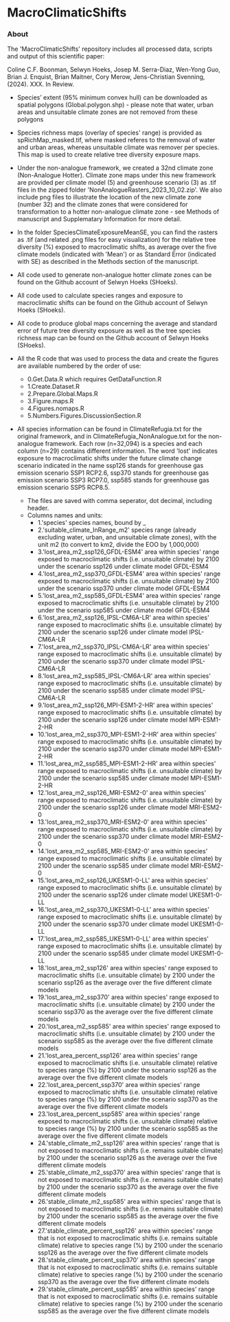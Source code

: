# MacroClimaticShifts

### About
The 'MacroClimaticShifts' repository includes all processed data, scripts and output of this scientific paper:

Coline C.F. Boonman, Selwyn Hoeks, Josep M. Serra-Diaz, Wen-Yong Guo, Brian J. Enquist, Brian Maitner, Cory Merow, Jens-Christian Svenning, (2024). XXX. In Review.

- Species’ extent (95% minimum convex hull) can be downloaded as spatial polygons (Global.polygon.shp) - please note that water, urban areas and unsuitable climate zones are not removed from these polygons
- Species richness maps (overlay of species' range) is provided as spRichMap_masked.tif, where masked referes to the removal of water and urban areas, whereas unsuitable climate was remover per species. This map is used to create relative tree diversity exposure maps.
- Under the non-analogue framework, we created a 32nd climate zone (Non-Analogue Hotter). Climate zone maps under this new framework are provided per climate model (5) and greenhouse scenario (3) as .tif files in the zipped folder 'NonAnalogueRasters_2023_10_02.zip'. We also include png files to illustrate the location of the new climate zone (number 32) and the climate zones that were considered for transformation to a hotter non-analogue climate zone - see Methods of manuscript and Supplematary Information for more detail.
- In the folder SpeciesClimateExposureMeanSE, you can find the rasters as .tif (and related .png files for easy visualization) for the relative tree diversity (%) exposed to macroclimatic shifts, as average over the five climate models (indicated with 'Mean') or as Standard Error (indicated with SE) as described in the Methods section of the manuscript.

- All code used to generate non-analogue hotter climate zones can be found on the Github account of Selwyn Hoeks (SHoeks).
- All code used to calculate species ranges and exposure to macroclimatic shifts can be found on the Github account of Selwyn Hoeks (SHoeks).
- All code to produce global maps concerning the average and standard error of future tree diversity exposure as well as the tree species richness map can be found on the Github account of Selwyn Hoeks (SHoeks).
- All the R code that was used to process the data and create the figures are available numbered by the order of use:
  - 0.Get.Data.R which requires GetDataFunction.R
  - 1.Create.Dataset.R
  - 2.Prepare.Global.Maps.R
  - 3.Figure.maps.R
  - 4.Figures.nomaps.R
  - 5.Numbers.Figures.DiscussionSection.R
  
- All species information can be found in ClimateRefugia.txt for the original framework, and in ClimateRefugia_NonAnalogue.txt for the non-analogue framework. Each row (n=32,094) is a species and each column (n=29) contains different information. The word 'lost' indicates exposure to macroclimatic shifts under the future climate change scenario indicated in the name ssp126 stands for greenhouse gas emission scenario SSP1 RCP2.6, ssp370 stands for greenhouse gas emission scenario SSP3 RCP7.0, ssp585 stands for greenhouse gas emission scenario SSP5 RCP8.5.
  - The files are saved with comma seperator, dot decimal, including header.
  - Columns names and units:
    - 1.'species' species names, bound by _
    - 2.'suitable_climate_InRange_m2' species range (already excluding water, urban, and unsuitable climate zones), with the unit m2 (to convert to km2, divide the EOO by 1,000,000)
    - 3.'lost_area_m2_ssp126_GFDL-ESM4' area within species' range exposed to macroclimatic shifts (i.e. unsuitable climate) by 2100 under the scenario ssp126 under climate model GFDL-ESM4
    - 4.'lost_area_m2_ssp370_GFDL-ESM4' area within species' range exposed to macroclimatic shifts (i.e. unsuitable climate) by 2100 under the scenario ssp370 under climate model GFDL-ESM4
    - 5.'lost_area_m2_ssp585_GFDL-ESM4' area within species' range exposed to macroclimatic shifts (i.e. unsuitable climate) by 2100 under the scenario ssp585 under climate model GFDL-ESM4
    - 6.'lost_area_m2_ssp126_IPSL-CM6A-LR' area within species' range exposed to macroclimatic shifts (i.e. unsuitable climate) by 2100 under the scenario ssp126 under climate model IPSL-CM6A-LR
    - 7.'lost_area_m2_ssp370_IPSL-CM6A-LR' area within species' range exposed to macroclimatic shifts (i.e. unsuitable climate) by 2100 under the scenario ssp370 under climate model IPSL-CM6A-LR
    - 8.'lost_area_m2_ssp585_IPSL-CM6A-LR' area within species' range exposed to macroclimatic shifts (i.e. unsuitable climate) by 2100 under the scenario ssp585 under climate model IPSL-CM6A-LR
    - 9.'lost_area_m2_ssp126_MPI-ESM1-2-HR' area within species' range exposed to macroclimatic shifts (i.e. unsuitable climate) by 2100 under the scenario ssp126 under climate model MPI-ESM1-2-HR
    - 10.'lost_area_m2_ssp370_MPI-ESM1-2-HR' area within species' range exposed to macroclimatic shifts (i.e. unsuitable climate) by 2100 under the scenario ssp370 under climate model MPI-ESM1-2-HR
    - 11.'lost_area_m2_ssp585_MPI-ESM1-2-HR' area within species' range exposed to macroclimatic shifts (i.e. unsuitable climate) by 2100 under the scenario ssp585 under climate model MPI-ESM1-2-HR
    - 12.'lost_area_m2_ssp126_MRI-ESM2-0' area within species' range exposed to macroclimatic shifts (i.e. unsuitable climate) by 2100 under the scenario ssp126 under climate model MRI-ESM2-0
    - 13.'lost_area_m2_ssp370_MRI-ESM2-0' area within species' range exposed to macroclimatic shifts (i.e. unsuitable climate) by 2100 under the scenario ssp370 under climate model MRI-ESM2-0
    - 14.'lost_area_m2_ssp585_MRI-ESM2-0' area within species' range exposed to macroclimatic shifts (i.e. unsuitable climate) by 2100 under the scenario ssp585 under climate model MRI-ESM2-0
    - 15.'lost_area_m2_ssp126_UKESM1-0-LL' area within species' range exposed to macroclimatic shifts (i.e. unsuitable climate) by 2100 under the scenario ssp126 under climate model UKESM1-0-LL
    - 16.'lost_area_m2_ssp370_UKESM1-0-LL' area within species' range exposed to macroclimatic shifts (i.e. unsuitable climate) by 2100 under the scenario ssp370 under climate model UKESM1-0-LL
    - 17.'lost_area_m2_ssp585_UKESM1-0-LL' area within species' range exposed to macroclimatic shifts (i.e. unsuitable climate) by 2100 under the scenario ssp585 under climate model UKESM1-0-LL
    - 18.'lost_area_m2_ssp126' area within species' range exposed to macroclimatic shifts (i.e. unsuitable climate) by 2100 under the scenario ssp126 as the average over the five different climate models
    - 19.'lost_area_m2_ssp370' area within species' range exposed to macroclimatic shifts (i.e. unsuitable climate) by 2100 under the scenario ssp370 as the average over the five different climate models
    - 20.'lost_area_m2_ssp585' area within species' range exposed to macroclimatic shifts (i.e. unsuitable climate) by 2100 under the scenario ssp585 as the average over the five different climate models
    - 21.'lost_area_percent_ssp126' area within species' range exposed to macroclimatic shifts (i.e. unsuitable climate) relative to species range (%) by 2100 under the scenario ssp126 as the average over the five different climate models
    - 22.'lost_area_percent_ssp370' area within species' range exposed to macroclimatic shifts (i.e. unsuitable climate) relative to species range (%) by 2100 under the scenario ssp370 as the average over the five different climate models
    - 23.'lost_area_percent_ssp585' area within species' range exposed to macroclimatic shifts (i.e. unsuitable climate) relative to species range (%) by 2100 under the scenario ssp585 as the average over the five different climate models
    - 24.'stable_climate_m2_ssp126' area within species' range that is not exposed to macroclimatic shifts (i.e. remains suitable climate) by 2100 under the scenario ssp126 as the average over the five different climate models
    - 25.'stable_climate_m2_ssp370' area within species' range that is not exposed to macroclimatic shifts (i.e. remains suitable climate) by 2100 under the scenario ssp370 as the average over the five different climate models
    - 26.'stable_climate_m2_ssp585' area within species' range that is not exposed to macroclimatic shifts (i.e. remains suitable climate) by 2100 under the scenario ssp585 as the average over the five different climate models
    - 27.'stable_climate_percent_ssp126' area within species' range that is not exposed to macroclimatic shifts (i.e. remains suitable climate) relative to species range (%) by 2100 under the scenario ssp126 as the average over the five different climate models
    - 28.'stable_climate_percent_ssp370' area within species' range that is not exposed to macroclimatic shifts (i.e. remains suitable climate) relative to species range (%) by 2100 under the scenario ssp370 as the average over the five different climate models
    - 29.'stable_climate_percent_ssp585' area within species' range that is not exposed to macroclimatic shifts (i.e. remains suitable climate) relative to species range (%) by 2100 under the scenario ssp585 as the average over the five different climate models
    
    

